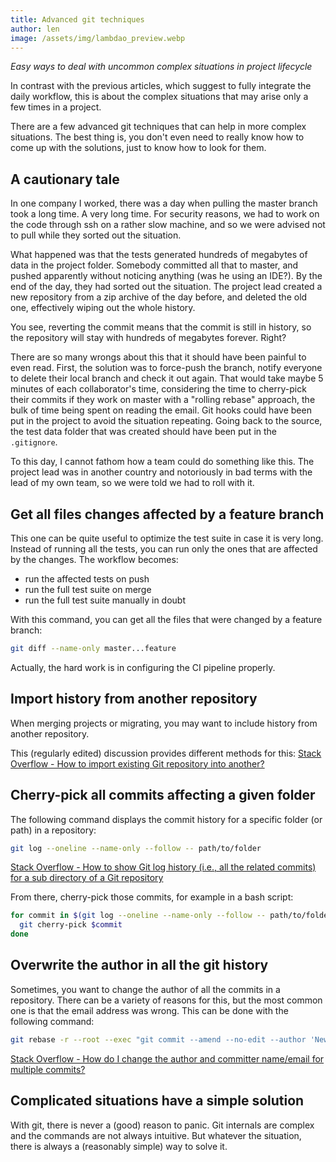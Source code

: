 ```yaml
---
title: Advanced git techniques
author: len
image: /assets/img/lambdao_preview.webp
---
```


_Easy ways to deal with uncommon complex situations in project lifecycle_

In contrast with the previous articles, which suggest to fully integrate the daily workflow, this is about the complex situations that may arise only a few times in a project.

There are a few advanced git techniques that can help in more complex situations.
The best thing is, you don't even need to really know how to come up with the solutions, just to know how to look for them.

## A cautionary tale

In one company I worked, there was a day when pulling the master branch took a long time.
A very long time.
For security reasons, we had to work on the code through ssh on a rather slow machine, and so we were advised not to pull while they sorted out the situation.

What happened was that the tests generated hundreds of megabytes of data in the project folder.
Somebody committed all that to master, and pushed apparently without noticing anything (was he using an IDE?).
By the end of the day, they had sorted out the situation.
The project lead created a new repository from a zip archive of the day before, and deleted the old one, effectively wiping out the whole history.

You see, reverting the commit means that the commit is still in history, so the repository will stay with hundreds of megabytes forever.
Right?

There are so many wrongs about this that it should have been painful to even read.
First, the solution was to force-push the branch, notify everyone to delete their local branch and check it out again.
That would take maybe 5 minutes of each collaborator's time, considering the time to cherry-pick their commits if they work on master with a "rolling rebase" approach, the bulk of time being spent on reading the email.
Git hooks could have been put in the project to avoid the situation repeating.
Going back to the source, the test data folder that was created should have been put in the `.gitignore`.

To this day, I cannot fathom how a team could do something like this.
The project lead was in another country and notoriously in bad terms with the lead of my own team, so we were told we had to roll with it.

## Get all files changes affected by a feature branch

This one can be quite useful to optimize the test suite in case it is very long.
Instead of running all the tests, you can run only the ones that are affected by the changes.
The workflow becomes:
- run the affected tests on push
- run the full test suite on merge
- run the full test suite manually in doubt

With this command, you can get all the files that were changed by a feature branch:

```bash
git diff --name-only master...feature
```

Actually, the hard work is in configuring the CI pipeline properly.

## Import history from another repository

When merging projects or migrating, you may want to include history from another repository.

This (regularly edited) discussion provides different methods for this:
[Stack Overflow - How to import existing Git repository into another?](https://stackoverflow.com/questions/1683531/how-to-import-existing-git-repository-into-another)


## Cherry-pick all commits affecting a given folder

The following command displays the commit history for a specific folder (or path) in a repository:
```bash
git log --oneline --name-only --follow -- path/to/folder
```
[Stack Overflow - How to show Git log history (i.e., all the related commits) for a sub directory of a Git repository](https://stackoverflow.com/questions/16343659/how-to-show-git-log-history-i-e-all-the-related-commits-for-a-sub-directory)

From there, cherry-pick those commits, for example in a bash script:

```bash
for commit in $(git log --oneline --name-only --follow -- path/to/folder); do
  git cherry-pick $commit
done
```

## Overwrite the author in all the git history

Sometimes, you want to change the author of all the commits in a repository.
There can be a variety of reasons for this, but the most common one is that the email address was wrong.
This can be done with the following command:

```bash
git rebase -r --root --exec "git commit --amend --no-edit --author 'New Author Name <email@address.example>'"
```

[Stack Overflow - How do I change the author and committer name/email for multiple commits?](https://stackoverflow.com/questions/750172/how-do-i-change-the-author-and-committer-name-email-for-multiple-commits)

## Complicated situations have a simple solution

With git, there is never a (good) reason to panic.
Git internals are complex and the commands are not always intuitive.
But whatever the situation, there is always a (reasonably simple) way to solve it.

